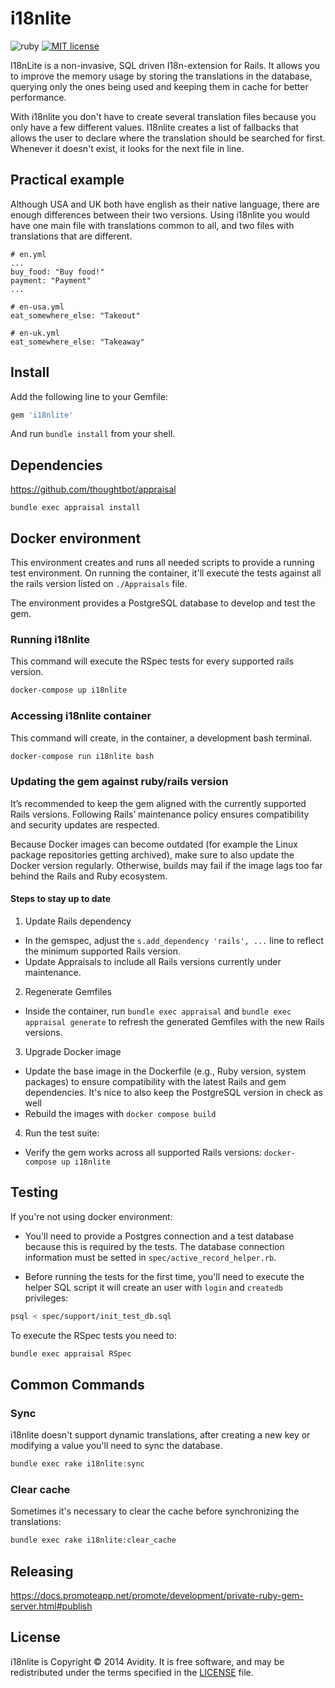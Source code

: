 # i18nlite

![ruby](https://img.shields.io/badge/ruby-2.7.1-ruby.svg?colorA=99004d&colorB=cc0066)
[![MIT license](https://img.shields.io/badge/license-MIT-mit.svg?colorA=1f7a1f&colorB=2aa22a)](http://opensource.org/licenses/MIT)

I18nLite is a non-invasive, SQL driven I18n-extension for Rails. It allows you
to improve the memory usage by storing the translations in the database,
querying only the ones being used and keeping them in cache for better
performance. 

With i18nlite you don't have to create several translation files because you
only have a few different values. I18nlite creates a list of fallbacks that
allows the user to declare where the translation should be searched for first.
Whenever it doesn't exist, it looks for the next file in line.

## Practical example

Although USA and UK both have english as their native language, there are enough
differences between their two versions. Using i18nlite you would have one main
file with translations common to all, and two files with translations that are
different. 

```
# en.yml
...
buy_food: "Buy food!"
payment: "Payment"
...
```

```
# en-usa.yml
eat_somewhere_else: "Takeout"
```

```
# en-uk.yml
eat_somewhere_else: "Takeaway"
```

## Install

Add the following line to your Gemfile:

```ruby
gem 'i18nlite'
```

And run `bundle install` from your shell.

## Dependencies

https://github.com/thoughtbot/appraisal

```
bundle exec appraisal install
```

## Docker environment

This environment creates and runs all needed scripts to provide a running test
environment. On running the container, it'll execute the tests against all the
rails version listed on `./Appraisals` file.

The environment provides a PostgreSQL database to develop and test the gem.

### Running i18nlite

This command will execute the RSpec tests for every supported rails version.

```bash
docker-compose up i18nlite
```

### Accessing i18nlite container

This command will create, in the container, a development bash terminal.

```bash
docker-compose run i18nlite bash
```

### Updating the gem against ruby/rails version

It’s recommended to keep the gem aligned with the currently supported Rails
versions. Following Rails’ maintenance policy ensures compatibility and security
updates are respected.

Because Docker images can become outdated (for example the Linux package
repositories getting archived), make sure to also update the Docker version
regularly. Otherwise, builds may fail if the image lags too far behind the Rails
and Ruby ecosystem.

#### Steps to stay up to date

1. Update Rails dependency
  - In the gemspec, adjust the `s.add_dependency 'rails', ...` line to reflect the
    minimum supported Rails version.
  - Update Appraisals to include all Rails versions currently under maintenance.

2. Regenerate Gemfiles
  - Inside the container, run `bundle exec appraisal` and
    `bundle exec appraisal generate` to refresh the generated Gemfiles with the
    new Rails versions.

3. Upgrade Docker image
  - Update the base image in the Dockerfile (e.g., Ruby version, system
    packages) to ensure compatibility with the latest Rails and gem
    dependencies. It's nice to also keep the PostgreSQL version in check as
    well
  - Rebuild the images with `docker compose build`

4. Run the test suite:
  - Verify the gem works across all supported Rails versions: `docker-compose up
      i18nlite`

## Testing

If you're not using docker environment:

- You'll need to provide a Postgres connection and a test database because this
  is required by the tests. The database connection information must be setted
  in `spec/active_record_helper.rb`.

- Before running the tests for the first time, you'll need to execute the helper
  SQL script it will create an user with `login` and `createdb` privileges:

```bash
psql < spec/support/init_test_db.sql
```

To execute the RSpec tests you need to:

```bash
bundle exec appraisal RSpec
```

## Common Commands

### Sync

i18nlite doesn't support dynamic translations, after creating a new key or
modifying a value you'll need to sync the database.

```bash
bundle exec rake i18nlite:sync
```

### Clear cache

Sometimes it's necessary to clear the cache before synchronizing the
translations:

```bash
bundle exec rake i18nlite:clear_cache
```

## Releasing

<https://docs.promoteapp.net/promote/development/private-ruby-gem-server.html#publish>

## License

i18nlite is Copyright © 2014 Avidity. It is free software, and may be
redistributed under the terms specified in the
[LICENSE](https://github.com/avidity/i18nlite/blob/master/LICENSE) file.
